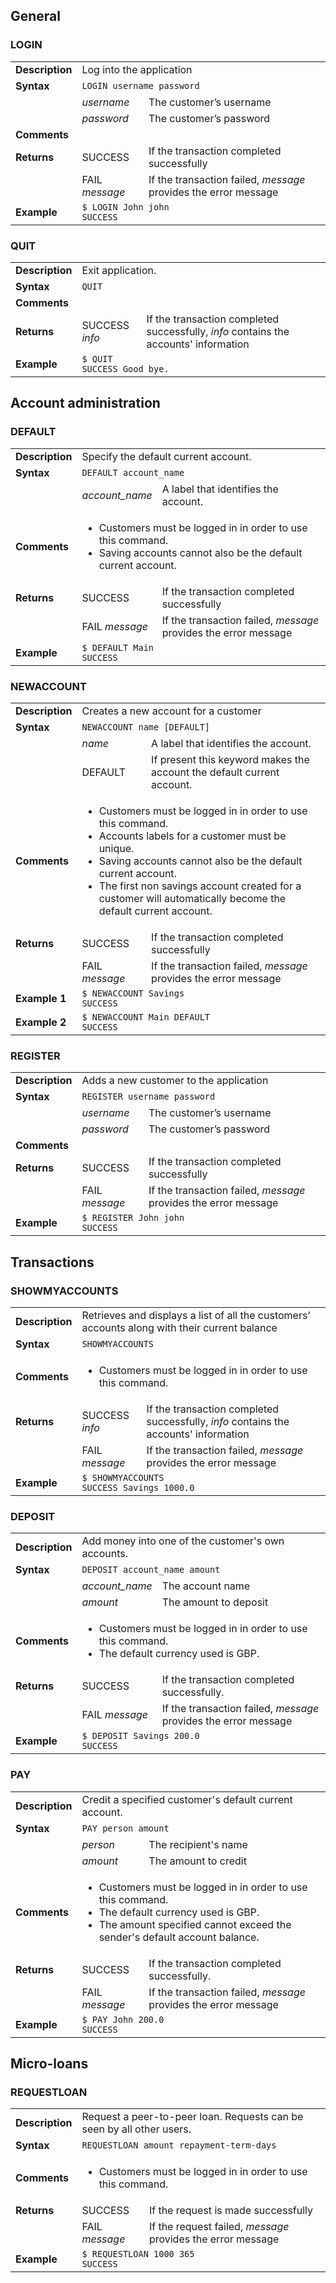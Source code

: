 <h2>General</h2>

<h3>LOGIN</h3>

<table>
  <tr>
    <td><strong>Description</strong></td>
    <td colspan="2">Log into the application</td>
  </tr>
  <tr>
    <td><strong>Syntax</strong></td>
    <td colspan="2"><code>LOGIN username password</code></td>
  </tr>
  <tr>
    <td></td>
    <td><em>username</em></td>
    <td>The customer’s username</td>
  </tr>
  <tr>
    <td></td>
    <td><em>password</em></td>
    <td>The customer’s password</td>
  </tr>
  <tr>
    <td><strong>Comments</strong></td>
    <td colspan="2"></td>
  </tr>
  <tr>
    <td><strong>Returns</strong></td>
    <td>SUCCESS</td>
    <td>If the transaction completed successfully</td>
  </tr>
  <tr>
    <td></td>
    <td>FAIL <em>message</em></td>
    <td>If the transaction failed, <em>message</em> provides the error message</td>
  </tr>
  <tr>
    <td><strong>Example</strong></td>
    <td colspan="2"><code>$ LOGIN John john</code><br /><code>SUCCESS</code></td>
  </tr>
</table>

<h3>QUIT</h3>

<table>
  <tr>
    <td><strong>Description</strong></td>
    <td colspan="2">Exit application.</td>
  </tr>
  <tr>
    <td><strong>Syntax</strong></td>
    <td colspan="2"><code>QUIT</code></td>
  </tr>
  <tr>
    <td><strong>Comments</strong></td>
    <td colspan="2">
    </td>
  </tr>
  <tr>
    <td><strong>Returns</strong></td>
    <td>SUCCESS <em>info</em></td>
    <td>If the transaction completed successfully, <em>info</em> contains the accounts' information</td>
  </tr>
  <tr>
    <td><strong>Example</strong></td>
    <td colspan="2"><code>$ QUIT</code><br /><code>SUCCESS Good bye.</code></td>
  </tr>
</table>

<h2>Account administration</h2>

<h3>DEFAULT</h3>

<table>
  <tr>
    <td><strong>Description</strong></td>
    <td colspan="2">Specify the default current account.</td>
  </tr>
  <tr>
    <td><strong>Syntax</strong></td>
    <td colspan="2"><code>DEFAULT account_name</code></td>
  </tr>
  <tr>
    <td></td>
    <td><em>account_name</em></td>
    <td>A label that identifies the account.</td>
  </tr>
  <tr>
    <td><strong>Comments</strong></td>
    <td colspan="2">
      <ul>
         <li>Customers must be logged in in order to use this command.</li>
         <li>Saving accounts cannot also be the default current account.</li>
      </ul>
    </td>
  </tr>
  <tr>
    <td><strong>Returns</strong></td>
    <td>SUCCESS</td>
    <td>If the transaction completed successfully</td>
  </tr>
  <tr>
    <td></td>
    <td>FAIL <em>message</em></td>
    <td>If the transaction failed, <em>message</em> provides the error message</td>
  </tr>
  <tr>
    <td><strong>Example</strong></td>
    <td colspan="2"><code>$ DEFAULT Main</code><br /><code>SUCCESS</code></td>
  </tr>
</table>

<h3>NEWACCOUNT</h3>

<table>
  <tr>
    <td><strong>Description</strong></td>
    <td colspan="2">Creates a new account for a customer</td>
  </tr>
  <tr>
    <td><strong>Syntax</strong></td>
    <td colspan="2"><code>NEWACCOUNT name [DEFAULT]</code></td>
  </tr>
  <tr>
    <td></td>
    <td><em>name</em></td>
    <td>A label that identifies the account.</td>
  </tr>
  <tr>
    <td></td>
    <td>DEFAULT</td>
    <td>If present this keyword makes the account the default current account.</td>
  </tr>
  <tr>
    <td><strong>Comments</strong></td>
    <td colspan="2">
      <ul>
         <li>Customers must be logged in in order to use this command.</li>
         <li>Accounts labels for a customer must be unique.</li>
         <li>Saving accounts cannot also be the default current account.</li>
         <li>The first non savings account created for a customer will automatically become the default current account.</li>
      </ul>
    </td>
  </tr>
  <tr>
    <td><strong>Returns</strong></td>
    <td>SUCCESS</td>
    <td>If the transaction completed successfully</td>
  </tr>
  <tr>
    <td></td>
    <td>FAIL <em>message</em></td>
    <td>If the transaction failed, <em>message</em> provides the error message</td>
  </tr>
  <tr>
    <td><strong>Example 1</strong></td>
    <td colspan="2"><code>$ NEWACCOUNT Savings</code><br /><code>SUCCESS</code></td>
  </tr>
  <tr>
    <td><strong>Example 2</strong></td>
    <td colspan="2"><code>$ NEWACCOUNT Main DEFAULT</code><br /><code>SUCCESS</code></td>
  </tr>
</table>

<h3>REGISTER</h3>

<table>
  <tr>
    <td><strong>Description</strong></td>
    <td colspan="2">Adds a new customer to the application</td>
  </tr>
  <tr>
    <td><strong>Syntax</strong></td>
    <td colspan="2"><code>REGISTER username password</code></td>
  </tr>
  <tr>
    <td></td>
    <td><em>username</em></td>
    <td>The customer’s username</td>
  </tr>
  <tr>
    <td></td>
    <td><em>password</em></td>
    <td>The customer’s password</td>
  </tr>
  <tr>
    <td><strong>Comments</strong></td>
    <td colspan="2"></td>
  </tr>
  <tr>
    <td><strong>Returns</strong></td>
    <td>SUCCESS</td>
    <td>If the transaction completed successfully</td>
  </tr>
  <tr>
    <td></td>
    <td>FAIL <em>message</em></td>
    <td>If the transaction failed, <em>message</em> provides the error message</td>
  </tr>
  <tr>
    <td><strong>Example</strong></td>
    <td colspan="2"><code>$ REGISTER John john</code><br /><code>SUCCESS</code></td>
  </tr>
</table>

<h2>Transactions</h2>

<h3>SHOWMYACCOUNTS</h3>

<table>
  <tr>
    <td><strong>Description</strong></td>
    <td colspan="2">Retrieves and displays a list of all the customers’ accounts along with their current balance</td>
  </tr>
  <tr>
    <td><strong>Syntax</strong></td>
    <td colspan="2"><code>SHOWMYACCOUNTS</code></td>
  </tr>
  <tr>
    <td><strong>Comments</strong></td>
    <td colspan="2">
      <ul>
         <li>Customers must be logged in in order to use this command.</li>
      </ul>
    </td>
  </tr>
  <tr>
    <td><strong>Returns</strong></td>
    <td>SUCCESS <em>info</em></td>
    <td>If the transaction completed successfully, <em>info</em> contains the accounts' information</td>
  </tr>
  <tr>
    <td></td>
    <td>FAIL <em>message</em></td>
    <td>If the transaction failed, <em>message</em> provides the error message</td>
  </tr>
  <tr>
    <td><strong>Example</strong></td>
    <td colspan="2"><code>$ SHOWMYACCOUNTS</code><br /><code>SUCCESS Savings 1000.0</code></td>
  </tr>
</table>

<h3>DEPOSIT</h3>

<table>
  <tr>
    <td><strong>Description</strong></td>
    <td colspan="2">Add money into one of the customer's own accounts.</td>
  </tr>
  <tr>
    <td><strong>Syntax</strong></td>
    <td colspan="2"><code>DEPOSIT account_name amount</code></td>
  </tr>
  <tr>
    <td></td>
    <td><em>account_name</em></td>
    <td>The account name</td>
  </tr>
  <tr>
    <td></td>
    <td><em>amount</em></td>
    <td>The amount to deposit</td>
  </tr>
  <tr>
    <td><strong>Comments</strong></td>
    <td colspan="2">
      <ul>
         <li>Customers must be logged in in order to use this command.</li>
         <li>The default currency used is GBP.</li>
      </ul>
    </td>
  </tr>
  <tr>
    <td><strong>Returns</strong></td>
    <td>SUCCESS</td>
    <td>If the transaction completed successfully.</td>
  </tr>
  <tr>
    <td></td>
    <td>FAIL <em>message</em></td>
    <td>If the transaction failed, <em>message</em> provides the error message</td>
  </tr>
  <tr>
    <td><strong>Example</strong></td>
    <td colspan="2"><code>$ DEPOSIT Savings 200.0</code><br /><code>SUCCESS</code></td>
  </tr>
</table>

<h3>PAY</h3>

<table>
  <tr>
    <td><strong>Description</strong></td>
    <td colspan="2">Credit a specified customer's default current account.</td>
  </tr>
  <tr>
    <td><strong>Syntax</strong></td>
    <td colspan="2"><code>PAY person amount</code></td>
  </tr>
  <tr>
    <td></td>
    <td><em>person</em></td>
    <td>The recipient's name</td>
  </tr>
  <tr>
    <td></td>
    <td><em>amount</em></td>
    <td>The amount to credit</td>
  </tr>
  <tr>
    <td><strong>Comments</strong></td>
    <td colspan="2">
      <ul>
         <li>Customers must be logged in in order to use this command.</li>
         <li>The default currency used is GBP.</li>
         <li>The amount specified cannot exceed the sender's default account balance.</li>
      </ul>
    </td>
  </tr>
  <tr>
    <td><strong>Returns</strong></td>
    <td>SUCCESS</td>
    <td>If the transaction completed successfully.</td>
  </tr>
  <tr>
    <td></td>
    <td>FAIL <em>message</em></td>
    <td>If the transaction failed, <em>message</em> provides the error message</td>
  </tr>
  <tr>
    <td><strong>Example</strong></td>
    <td colspan="2"><code>$ PAY John 200.0</code><br /><code>SUCCESS</code></td>
  </tr>
</table>

<h2>Micro-loans</h2>

<h3>REQUESTLOAN</h3>

<table>
  <tr>
    <td><strong>Description</strong></td>
    <td colspan="2">Request a peer-to-peer loan. Requests can be seen by all other users.</td>
  </tr>
  <tr>
    <td><strong>Syntax</strong></td>
    <td colspan="2"><code>REQUESTLOAN amount repayment-term-days</code></td>
  </tr>
  <tr>
    <td><strong>Comments</strong></td>
    <td colspan="2">
      <ul>
         <li>Customers must be logged in in order to use this command.</li>
      </ul>
    </td>
  </tr>
  <tr>
    <td><strong>Returns</strong></td>
    <td>SUCCESS</td>
    <td>If the request is made successfully</td>
  </tr>
  <tr>
    <td></td>
    <td>FAIL <em>message</em></td>
    <td>If the request failed, <em>message</em> provides the error message</td>
  </tr>
  <tr>
    <td><strong>Example</strong></td>
    <td colspan="2"><code>$ REQUESTLOAN 1000 365</code><br /><code>SUCCESS</code></td>
  </tr>
</table>